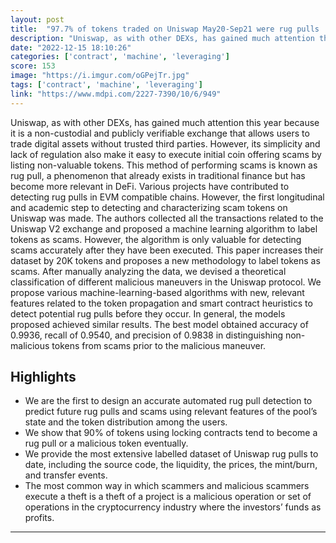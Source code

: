 ```yaml
---
layout: post
title:  "97.7% of tokens traded on Uniswap May20-Sep21 were rug pulls | Academic Paper"
description: "Uniswap, as with other DEXs, has gained much attention this year because it is a non-custodial and publicly verifiable exchange that allows users to trade digital assets without trusted third parties. However, its simplicity and lack of regulation also make it easy to execute initial coin offering scams by listing non-valuable tokens. This method of performing scams is known as rug pull, a phenomenon that already exists in traditional finance but has become more relevant in DeFi. Various projects have contributed to detecting rug pulls in EVM compatible chains. However, the first longitudinal and academic step to detecting and characterizing scam tokens on Uniswap was made. The authors collected all the transactions related to the Uniswap V2 exchange and proposed a machine learning algorithm to label tokens as scams. However, the algorithm is only valuable for detecting scams accurately after they have been executed. This paper increases their dataset by 20K tokens and proposes a new methodology to label tokens as scams. After manually analyzing the data, we devised a theoretical classification of different malicious maneuvers in the Uniswap protocol. We propose various machine-learning-based algorithms with new, relevant features related to the token propagation and smart contract heuristics to detect potential rug pulls before they occur. In general, the models proposed achieved similar results. The best model obtained accuracy of 0.9936, recall of 0.9540, and precision of 0.9838 in distinguishing non-malicious tokens from scams prior to the malicious maneuver."
date: "2022-12-15 18:10:26"
categories: ['contract', 'machine', 'leveraging']
score: 153
image: "https://i.imgur.com/oGPejTr.jpg"
tags: ['contract', 'machine', 'leveraging']
link: "https://www.mdpi.com/2227-7390/10/6/949"
---
```


Uniswap, as with other DEXs, has gained much attention this year because it is a non-custodial and publicly verifiable exchange that allows users to trade digital assets without trusted third parties. However, its simplicity and lack of regulation also make it easy to execute initial coin offering scams by listing non-valuable tokens. This method of performing scams is known as rug pull, a phenomenon that already exists in traditional finance but has become more relevant in DeFi. Various projects have contributed to detecting rug pulls in EVM compatible chains. However, the first longitudinal and academic step to detecting and characterizing scam tokens on Uniswap was made. The authors collected all the transactions related to the Uniswap V2 exchange and proposed a machine learning algorithm to label tokens as scams. However, the algorithm is only valuable for detecting scams accurately after they have been executed. This paper increases their dataset by 20K tokens and proposes a new methodology to label tokens as scams. After manually analyzing the data, we devised a theoretical classification of different malicious maneuvers in the Uniswap protocol. We propose various machine-learning-based algorithms with new, relevant features related to the token propagation and smart contract heuristics to detect potential rug pulls before they occur. In general, the models proposed achieved similar results. The best model obtained accuracy of 0.9936, recall of 0.9540, and precision of 0.9838 in distinguishing non-malicious tokens from scams prior to the malicious maneuver.

## Highlights

- We are the first to design an accurate automated rug pull detection to predict future rug pulls and scams using relevant features of the pool’s state and the token distribution among the users.
- We show that 90% of tokens using locking contracts tend to become a rug pull or a malicious token eventually.
- We provide the most extensive labelled dataset of Uniswap rug pulls to date, including the source code, the liquidity, the prices, the mint/burn, and transfer events.
- The most common way in which scammers and malicious scammers execute a theft is a theft of a project is a malicious operation or set of operations in the cryptocurrency industry where the investors’ funds as profits.

---
